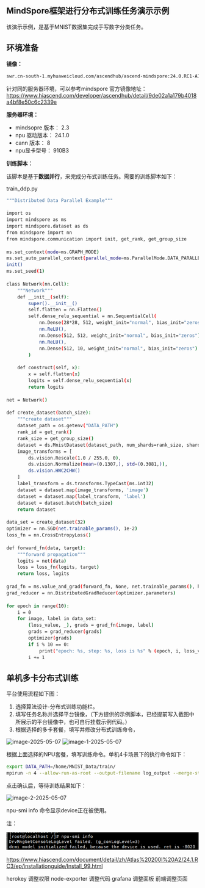 

## MindSpore框架进行分布式训练任务演示示例

该演示示例，是基于MNIST数据集完成手写数字分类任务。

## 环境准备

**镜像：**
```bash
swr.cn-south-1.myhuaweicloud.com/ascendhub/ascend-mindspore:24.0.RC1-A1-ubuntu20.04
```
针对同的服务器环境，可以参考mindspore 官方镜像地址：https://www.hiascend.com/developer/ascendhub/detail/9de02a1a179b4018a4bf8e50c6c2339e

**服务器环境：**

- mindsopre 版本： 2.3
- npu 驱动版本： 24.1.0
- cann 版本： 8
- npu显卡型号： 910B3


**训练脚本：**

该脚本是基于**数据并行**，来完成分布式训练任务。需要的训练脚本如下：

train_ddp.py

```bash
"""Distributed Data Parallel Example"""

import os
import mindspore as ms
import mindspore.dataset as ds
from mindspore import nn
from mindspore.communication import init, get_rank, get_group_size

ms.set_context(mode=ms.GRAPH_MODE)
ms.set_auto_parallel_context(parallel_mode=ms.ParallelMode.DATA_PARALLEL, gradients_mean=True)
init()
ms.set_seed(1)

class Network(nn.Cell):
    """Network"""
    def __init__(self):
        super().__init__()
        self.flatten = nn.Flatten()
        self.dense_relu_sequential = nn.SequentialCell(
            nn.Dense(28*28, 512, weight_init="normal", bias_init="zeros"),
            nn.ReLU(),
            nn.Dense(512, 512, weight_init="normal", bias_init="zeros"),
            nn.ReLU(),
            nn.Dense(512, 10, weight_init="normal", bias_init="zeros")
        )

    def construct(self, x):
        x = self.flatten(x)
        logits = self.dense_relu_sequential(x)
        return logits

net = Network()

def create_dataset(batch_size):
    """create dataset"""
    dataset_path = os.getenv("DATA_PATH")
    rank_id = get_rank()
    rank_size = get_group_size()
    dataset = ds.MnistDataset(dataset_path, num_shards=rank_size, shard_id=rank_id)
    image_transforms = [
        ds.vision.Rescale(1.0 / 255.0, 0),
        ds.vision.Normalize(mean=(0.1307,), std=(0.3081,)),
        ds.vision.HWC2CHW()
    ]
    label_transform = ds.transforms.TypeCast(ms.int32)
    dataset = dataset.map(image_transforms, 'image')
    dataset = dataset.map(label_transform, 'label')
    dataset = dataset.batch(batch_size)
    return dataset

data_set = create_dataset(32)
optimizer = nn.SGD(net.trainable_params(), 1e-2)
loss_fn = nn.CrossEntropyLoss()

def forward_fn(data, target):
    """forward propagation"""
    logits = net(data)
    loss = loss_fn(logits, target)
    return loss, logits

grad_fn = ms.value_and_grad(forward_fn, None, net.trainable_params(), has_aux=True)
grad_reducer = nn.DistributedGradReducer(optimizer.parameters)

for epoch in range(10):
    i = 0
    for image, label in data_set:
        (loss_value, _), grads = grad_fn(image, label)
        grads = grad_reducer(grads)
        optimizer(grads)
        if i % 10 == 0:
            print("epoch: %s, step: %s, loss is %s" % (epoch, i, loss_value))
        i += 1

```


## 单机多卡分布式训练

平台使用流程如下图：
1. 选择算法设计-分布式训练功能栏。
2. 填写任务名称并选择平台镜像，（下方提供的示例脚本，已经提前写入截图中所展示的平台镜像中，也可自行挂载示例代码。）
3. 根据选择的多卡套餐，填写并修改分布式训练命令，

![image-2025-05-07](https://fourt-wyq.oss-cn-shanghai.aliyuncs.com/images/image-2025-05-07.png)
![image-1-2025-05-07](https://fourt-wyq.oss-cn-shanghai.aliyuncs.com/images/image-1-2025-05-07.png)

根据上面选择的NPU套餐，填写训练命令。单机4卡场景下的执行命令如下：

```bash
export DATA_PATH=/home/MNIST_Data/train/ 
mpirun -n 4 --allow-run-as-root --output-filename log_output --merge-stderr-to-stdout python train_ddp.py
```


点击确认后，等待训练结果如下：

![image-2-2025-05-07](https://fourt-wyq.oss-cn-shanghai.aliyuncs.com/images/image-2-2025-05-07.png)



npu-smi info 命令显示device正在被使用。

注：

![alt text](image.png)

https://www.hiascend.com/document/detail/zh/Atlas%20200I%20A2/24.1.RC3/ep/installationguide/Install_99.html


herokey 调整权限
node-exporter 调整代码
grafana 调整面板
前端调整页面

